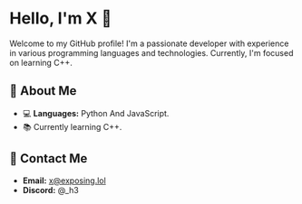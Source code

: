 # Hello, I'm X 👋

Welcome to my GitHub profile! I'm a passionate developer with experience in various programming languages and technologies. Currently, I'm focused on learning C++.

## 🌱 About Me

- 💻 **Languages:** Python And JavaScript.
- 📚 Currently learning C++.

## 🤝 Contact Me

- **Email:** x@exposing.lol
- **Discord:** @_h3
